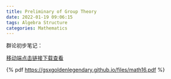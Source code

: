 ```yaml
---
title: Preliminary of Group Theory
date: 2022-01-19 09:06:15
tags: Algebra Structure
categories: Mathematics
---
```


群论初步笔记：

<!--more-->

[移动端点击链接下载查看](https://gsxgoldenlegendary.github.io/files/math16.pdf)

{% pdf https://gsxgoldenlegendary.github.io/files/math16.pdf %}
